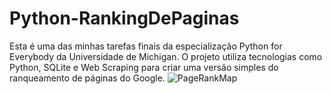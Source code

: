 # Python-RankingDePaginas
Esta é uma das minhas tarefas finais da especialização Python for Everybody da Universidade de Michigan. O projeto utiliza tecnologias como Python, SQLite e Web Scraping para criar uma versão simples do ranqueamento de páginas do Google.
![PageRankMap](https://github.com/jvictorlopez/Python-RankingDePaginas/assets/124679867/335aac1f-5913-4be1-9742-b531b2b6f2fb)
